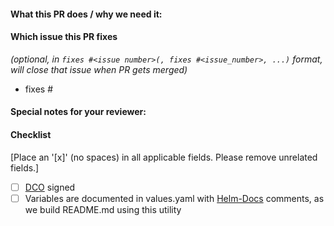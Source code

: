 <!--
Thank you for contributing to this repository. Before you submit this PR we'd like to
make sure you are aware of our technical requirements and best practices:

* https://github.com/zabbix-community/helm-zabbix/blob/master/CONTRIBUTING.md
* https://github.com/zabbix-community/helm-zabbix/blob/master/charts/zabbix/docs/requirements.md

Following our best practices right from the start will accelerate the review process and
help get your PR merged quicker.

When updates to your PR are requested, please add new commits and do not squash the
history. This will make it easier to identify new changes. The PR will be squashed
anyways when it is merged. Thanks.

For fast feedback, please @-mention maintainers that are listed in the Chart.yaml file.
-->

#### What this PR does / why we need it:

#### Which issue this PR fixes
*(optional, in `fixes #<issue number>(, fixes #<issue_number>, ...)` format, will close that issue when PR gets merged)*
  - fixes #

#### Special notes for your reviewer:

#### Checklist
[Place an '[x]' (no spaces) in all applicable fields. Please remove unrelated fields.]
- [ ] [DCO](https://github.com/zabbix-community/helm-zabbix/blob/master/CONTRIBUTING.md) signed
- [ ] Variables are documented in values.yaml with [Helm-Docs](https://github.com/norwoodj/helm-docs) comments, as we build README.md using this utility
